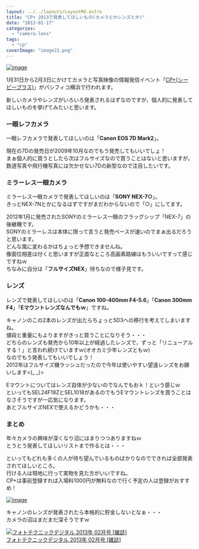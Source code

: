 ```yaml
---
layout: ../../layouts/LayoutMd.astro
title: "CP+ 2013で発表してほしいもの(カメラとかレンズとか)"
date: "2013-01-17"
categories: 
  - "camera-lens"
tags: 
  - "cp"
coverImage: "image21.png"
---
```


[![image](images/image20.png "image")](http://www.cpplus.jp/)

1月31日から2月3日にかけてカメラと写真映像の情報発信イベント「[CP+(シーピープラス)](http://www.cpplus.jp/)」がパシフィコ横浜で行われます。

新しいカメラやレンズがいろいろ発表されるはずなのですが，個人的に発表してほしいものを挙げてみたいと思います。

### 一眼レフカメラ

一眼レフカメラで発表してほしいのは「**Canon** **EOS 7D Mark2**」。

現在の7Dの発売日が2009年10月なのでもう発売してもいいでしょ！  
まぁ個人的に買うとしたら次はフルサイズなので買うことはないと思いますが，鉄道写真や飛行機写真には欠かせない7Dの新型なので注目したいです。

### ミラーレス一眼カメラ

ミラーレス一眼カメラで発表してほしいのは「**SONY NEX-7○**」。  
きっとNEX-7Nとかになるはずですがまだわからないので「○」にしてます。

2012年1月に発売されたSONYのミラーレス一眼のフラッグシップ「NEX-7」の後継機です。  
SONYのミラーレスは本体に限って言うと発売ペースが速いのでまぁ出るだろうと思います。  
どんな風に変わるかはちょっと予想できませんね。  
像面位相差は付くと思いますが正直なところ高画素路線はもういいですって感じですねｗ  
ちなみに自分は「**フルサイズNEX**」待ちなので様子見です。

### レンズ

レンズで発表してほしいのは「**Canon 100-400mm F4-5.6**」「**Canon 300mm F4**」「**Eマウントレンズなんでもｗ**」ですね。

キャノンのこの2本のレンズが出たらちょっと5D3への移行を考えてしまいますね。  
値段と重量にもよりますがきっと買うことになりそう・・・  
どちらのレンズも発売から10年以上が経過したレンズで，ずっと「リニューアルする！」と言われ続けていますｗ(オオカミ少年レンズともｗ)  
なのでもう発表してもいいでしょう！  
2012年はフルサイズ機ラッシュだったので今年は使いやすい望遠レンズをお願いします<(\_ \_)>

Eマウントについてはレンズ自体が少ないのでなんでもおｋ！という感じｗ  
といってもSEL24F18ZとSEL1018があるのでもうEマウントレンズを買うことはなさそうですが一応気になります。  
あとフルサイズNEXで使えるかどうかも・・・

### まとめ

年々カメラの興味が深くなり沼にはまりつつありますねｗ  
とうとう発表してほしいリストまで作るとは・・・

といってもどれも多くの人が待ち望んでいるものばかりなのでできれば全部発表されてほしいところ。  
行ける人は現地に行って実物を見た方がいいですね。  
CP+は事前登録すれば入場料1000円が無料なので行く予定の人は登録がおすすめ！

[![image](images/image21.png "image")](http://www.cpplus.jp/)

キャノンのレンズが発表されたら本格的に貯金しないとなぁ・・・  
カメラの沼はまだまだ深そうですｗ

[![フォトテクニックデジタル 2013年 02月号 [雑誌]](images/61J16VnhDQL._SL160_.jpg)  
フォトテクニックデジタル 2013年 02月号 \[雑誌\]  
](https://www.amazon.co.jp/exec/obidos/ASIN/B00AR0CLL4/mizuka123-22/ref=nosim)
